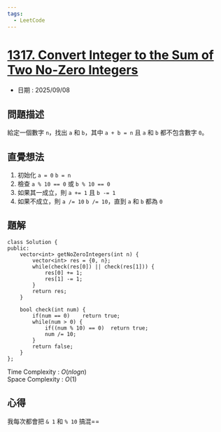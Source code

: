 ```yaml
---
tags:
  - LeetCode
---
```


# [1317. Convert Integer to the Sum of Two No-Zero Integers](https://leetcode.com/problems/convert-integer-to-the-sum-of-two-no-zero-integers/submissions/1763551733/)  

+ 日期 : 2025/09/08  

## 問題描述  

給定一個數字 `n`，找出 `a` 和 `b`，其中 `a + b = n` 且 `a` 和 `b` 都不包含數字 `0`。  

## 直覺想法  

1. 初始化 `a = 0` `b = n`  
2. 檢查 `a % 10 == 0` 或 `b % 10 == 0`  
3. 如果其一成立，則 `a += 1` 且 `b -= 1`  
4. 如果不成立，則 `a /= 10` `b /= 10`，直到 `a` 和 `b` 都為 `0`  

## 題解  

```cpp=
class Solution {
public:
    vector<int> getNoZeroIntegers(int n) {
        vector<int> res = {0, n};
        while(check(res[0]) || check(res[1])) {
            res[0] += 1;
            res[1] -= 1;
        }
        return res;
    }

    bool check(int num) {
        if(num == 0)    return true;
        while(num > 0) {
            if((num % 10) == 0)  return true;
            num /= 10;
        }
        return false;
    }
};
```

Time Complexity : $O(nlogn)$  
Space Complexity : $O(1)$  

## 心得  

我每次都會把 `& 1` 和 `% 10` 搞混==  
